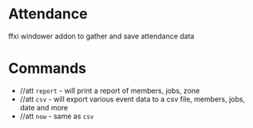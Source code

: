 # Attendance
ffxi windower addon to gather and save attendance data  

# Commands  
* //att `report` - will print a report of members, jobs, zone
* //att `csv` - will export various event data to a csv file, members, jobs, date and more 
* //att `now` - same as `csv`
